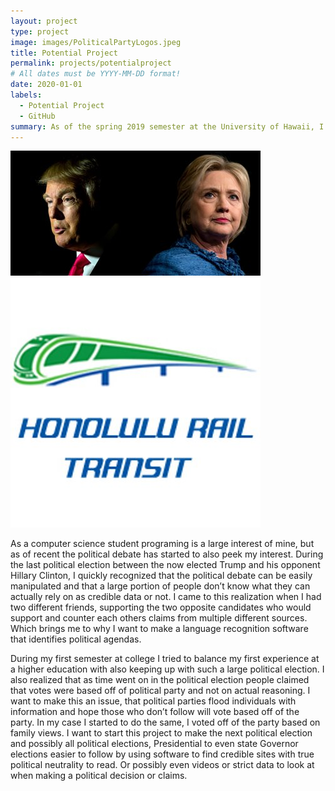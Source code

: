 ```yaml
---
layout: project
type: project
image: images/PoliticalPartyLogos.jpeg
title: Potential Project
permalink: projects/potentialproject
# All dates must be YYYY-MM-DD format!
date: 2020-01-01
labels:
  - Potential Project
  - GitHub
summary: As of the spring 2019 semester at the University of Hawaii, I want to build a language recognition program that identifies the political standing of a writer. 
---
```


<img class="ui image" src="../images/TumpvsHillary.jpg">
<img class="ui medium right floated rounded image" src="../images/HawaiiRail.jpg">

As a computer science student programing is a large interest of mine, but as of recent the political debate has started to also peek my interest. During the last political election between the now elected Trump and his opponent Hillary Clinton, I quickly recognized that the political debate can be easily manipulated and that a large portion of people don’t know what they can actually rely on as credible data or not. I came to this realization when I had two different friends, supporting the two opposite candidates who would support and counter each others claims from multiple different sources. Which brings me to why I want to make a language recognition software that identifies political agendas. 

During my first semester at college I tried to balance my first experience at a higher education with also keeping up with such a large political election. I also realized that as time went on in the political election people claimed that votes were based off of political party and not on actual reasoning. I want to make this an issue, that political parties flood individuals with information and hope those who don’t follow will vote based off of the party. In my case I started to do the same, I voted off of the party based on family views. I want to start this project to make the next political election and possibly all political elections, Presidential to even state Governor elections easier to follow by using software to find credible sites with true political neutrality to read. Or possibly even videos or strict data to look at when making a political decision or claims. 

